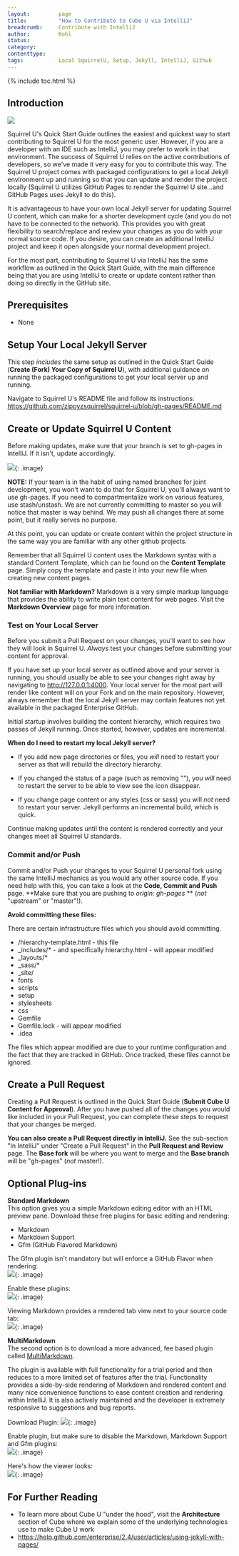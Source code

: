 ```yaml
---
layout:         page
title:          "How to Contribute to Cube U via IntelliJ"
breadcrumb:     Contribute with IntelliJ
author:         Kohl
status:     
category:
contenttype:
tags:           Local SquirrelU, Setup, Jekyll, IntelliJ, Github
---
```


{% include toc.html %}

## Introduction

![](images/intellij.png)

Squirrel U's Quick Start Guide outlines the easiest and quickest way to start contributing to Squirrel U for the most generic user. However,
if you are a developer with an IDE such as IntelliJ, you may prefer to work in that environment. The success of Squirrel U
relies on the active contributions of developers, so we've made it very easy for you to contribute this way. The Squirrel U project comes
with packaged configurations to get a local Jekyll environment up and running so that you can update and render the project locally (Squirrel
U utilizes GitHub Pages to render the Squirrel U site...and GitHub Pages uses Jekyll to do this).

It is advantageous to have your own local Jekyll server for updating Squirrel U content, which can make for a shorter development cycle
(and you do not have to be connected to the network). This provides you with great flexibility to search/replace and review your
changes as you do with your normal source code. If you desire, you can create an additional IntelliJ project and keep it open
alongside your normal development project.

For the most part, contributing to Squirrel U via IntelliJ has the same workflow as outlined in the Quick Start Guide, with the main difference
being that you are using IntelliJ to create or update content rather than doing so directly in the GitHub site.

## Prerequisites

* None

## Setup Your Local Jekyll Server

This step *includes* the same setup as outlined in the Quick Start Guide (**Create (Fork) Your Copy of Squirrel U**), with
additional guidance on running the packaged configurations to get your local server up and running.

Navigate to Squirrel U's README file and follow its instructions: <https://github.com/zippyzsquirrel/squirrel-u/blob/gh-pages/README.md>

## Create or Update Squirrel U Content

Before making updates, make sure that your branch is set to gh-pages in IntelliJ.  If it isn't, update accordingly.

![](images/IntelliJGHPagesBranch.png){: .image}

**NOTE:** If your team is in the habit of using named branches for joint development, you
won't want to do that for Squirrel U, you'll always want to use gh-pages. If you need
to compartmentalize work on various features, use stash/unstash.  We are not currently committing to master so you will notice that master is
way behind. We may push all changes there at some point, but it really serves no purpose.

At this point, you can update or create content within the project structure in the same way you are familiar with any other github projects.

Remember that all Squirrel U content uses the Markdown syntax with a standard Content Template, which can be
found on the **Content Template** page.  Simply copy the template and paste it into your new file when creating new content pages.

**Not familiar with Markdown?** Markdown is a very simple markup language that provides the ability to write plain text content
for web pages. Visit the **Markdown Overview** page for more information.

### Test on Your Local Server

Before you submit a Pull Request on your changes, you'll want to see how they will look in Squirrel U. *Always* test your changes
before submitting your content for approval.

If you have set up your local server as outlined above and your server is running, you should usually be able to see your changes right
away by navigating to <http://127.0.0.1:4000>. Your local server for the most part will render like content will on your Fork
and on the main repository. However, always remember that the local Jekyll server may contain features not yet available in the 
packaged Enterprise GitHub.

Initial startup involves building the content hierarchy, which requires two passes
of Jekyll running.  Once started, however, updates are incremental.

**When do I need to restart my local Jekyll server?**

* If you add new page directories or files, you *will* need to restart your server as
that will rebuild the directory hierarchy.

* If you changed the status of a page (such as removing ""), you
*will* need to restart the server to be able to view see the icon disappear.

* If you change page content or any styles (css or sass) you will *not* need to
restart your server. Jekyll performs an incremental build, which is quick.

Continue making updates until the content is rendered correctly and your changes meet all Squirrel U standards.

### Commit and/or Push

Commit and/or Push your changes to your Squirrel U personal fork using the same IntelliJ mechanics as you would any other source code. If
you need help with this, you can take a look at the **Code, Commit and Push** page. **Make sure that you are pushing to *origin: gh-pages* **
(*not* "upstream" or "master"!).

**Avoid committing these files:**

There are certain infrastructure files which you should avoid committing.

  * /hierarchy-template.html - this file
  * _includes/* - and specifically hierarchy.html - will appear modified
  * _layouts/*
  * _sass/*
  * _site/
  * fonts
  * scripts
  * setup
  * stylesheets
  * css
  * Gemfile
  * Gemfile.lock - will appear modified
  * .idea

The files which appear modified are due to your runtime configuration and the
fact that they are tracked in GitHub.  Once tracked, these files cannot be
ignored.

## Create a Pull Request

Creating a Pull Request is outlined in the Quick Start Guide (**Submit Cube U Content for Approval**). After you have pushed
all of the changes you would like included in your Pull Request, you can complete these steps to request that your changes be
merged.

**You can also create a Pull Request directly in IntelliJ.**  See the sub-section "In IntelliJ" under "Create a Pull Request" in
the **Pull Request and Review** page.  The **Base fork** will be where you want to merge and the **Base branch** will be "gh-pages" (*not* master!).

## Optional Plug-ins

**Standard Markdown**  
This option gives you a simple Markdown editing editor with an HTML preview pane. Download these free plugins for basic editing and rendering:

 * Markdown   
 * Markdown Support 
 * Gfm (GitHub Flavored Markdown) 

The Gfm plugin isn't mandatory but will enforce a GitHub Flavor when rendering:  
![](images/downloadGfm.png){: .image}

Enable these plugins:  
![](images/enableGfm.png){: .image}

Viewing Markdown provides a rendered tab view next to your source code tab:  
![](images/viewGfm.png){: .image}

**MultiMarkdown**  
The second option is to download a more advanced, fee based plugin called 
[MultiMarkdown](https://github.com/vsch/idea-multimarkdown/wiki/Enhanced-Features). 

The plugin is available with full functionality for a trial period and then 
reduces to a more limited set of features after the trial. Functionality 
provides a side-by-side rendering of Markdown and rendered content and many nice
convenience functions to ease content creation and rendering within IntelliJ. It
is also actively maintained and the developer is extremely responsive to 
suggestions and bug reports. 

Download Plugin:
![](images/downloadMultiMarkdown.png){: .image}

Enable plugin, but make sure to disable the Markdown, Markdown Support and Gfm 
plugins:  
![](images/enableMultiMarkdown.png){: .image}

Here's how the viewer looks:  
![](images/viewMultiMarkdown.png){: .image}

## For Further Reading

* To learn more about Cube U "under the hood", visit the **Architecture** section of Cube where we explain some of the underlying
technologies use to make Cube U work
* <https://help.github.com/enterprise/2.4/user/articles/using-jekyll-with-pages/>

